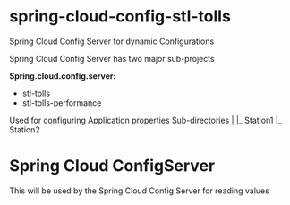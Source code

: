 # spring-cloud-config-stl-tolls
Spring Cloud Config Server for dynamic Configurations



Spring Cloud Config Server has two major sub-projects
<p><b>Spring.cloud.config.server:</b><br/>
<ul>
    <li>stl-tolls</li>
    <li>stl-tolls-performance</li>
</ul>
Used for configuring Application properties
Sub-directories
    | 
    |_ Station1
    |_ Station2

# Spring Cloud ConfigServer
This will be used by the Spring Cloud Config Server for reading values
